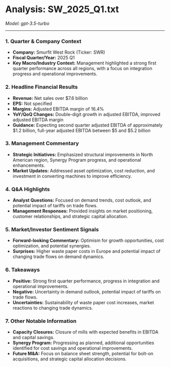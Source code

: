 # Analysis: SW_2025_Q1.txt

*Model: gpt-3.5-turbo*

---

### 1. Quarter & Company Context
- **Company:** Smurfit West Rock (Ticker: SWR)
- **Fiscal Quarter/Year:** 2025 Q1
- **Key Macro/Industry Context:** Management highlighted a strong first quarter performance across all regions, with a focus on integration progress and operational improvements.

### 2. Headline Financial Results
- **Revenue:** Net sales over $7.6 billion
- **EPS:** Not specified
- **Margins:** Adjusted EBITDA margin of 16.4%
- **YoY/QoQ Changes:** Double-digit growth in adjusted EBITDA, improved adjusted EBITDA margin
- **Guidance:** Expecting second quarter adjusted EBITDA of approximately $1.2 billion, full-year adjusted EBITDA between $5 and $5.2 billion

### 3. Management Commentary
- **Strategic Initiatives:** Emphasized structural improvements in North American region, Synergy Program progress, and operational enhancements.
- **Market Updates:** Addressed asset optimization, cost reduction, and investment in converting machines to improve efficiency.

### 4. Q&A Highlights
- **Analyst Questions:** Focused on demand trends, cost outlook, and potential impact of tariffs on trade flows.
- **Management Responses:** Provided insights on market positioning, customer relationships, and strategic capital allocation.

### 5. Market/Investor Sentiment Signals
- **Forward-looking Commentary:** Optimism for growth opportunities, cost optimization, and potential synergies.
- **Surprises:** Higher waste paper costs in Europe and potential impact of changing trade flows on demand dynamics.

### 6. Takeaways
- **Positive:** Strong first quarter performance, progress in integration and operational improvements.
- **Negative:** Uncertainty in demand outlook, potential impact of tariffs on trade flows.
- **Uncertainties:** Sustainability of waste paper cost increases, market reactions to changing trade dynamics.

### 7. Other Notable Information
- **Capacity Closures:** Closure of mills with expected benefits in EBITDA and capital savings.
- **Synergy Program:** Progressing as planned, additional opportunities identified for cost savings and operational improvements.
- **Future M&A:** Focus on balance sheet strength, potential for bolt-on acquisitions, and strategic capital allocation decisions.